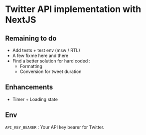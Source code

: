 # Twitter API implementation with NextJS

## Remaining to do
- Add tests + test env (msw / RTL)
- A few fixme here and there
- Find a better solution for hard coded :
  - Formatting
  - Conversion for tweet duration

## Enhancements
- Timer + Loading state

## Env
`API_KEY_BEARER` : Your API key bearer for Twitter.